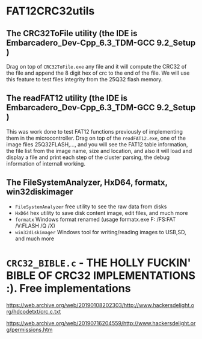 # FAT12CRC32utils


## The CRC32ToFile utility (the IDE is Embarcadero_Dev-Cpp_6.3_TDM-GCC 9.2_Setup )

Drag on top of `CRC32ToFile.exe` any file and it will compute the CRC32 of the file
and append the 8 digit hex of crc to the end of the file.
We will use this feature to test files integrity from the 25Q32 flash memory.


## The readFAT12 utility (the IDE is Embarcadero_Dev-Cpp_6.3_TDM-GCC 9.2_Setup )

This was work done to test FAT12 functions previously of implementing them in the 
microcontroller. 
Drag on top of the `readFAT12.exe`, one of the image files 25Q32FLASH,..., and you
will see the FAT12 table information, the file list from the image name, size and 
location, and also it will load and display a file and print each step of the cluster
parsing, the debug information of internall working.

## The FileSystemAnalyzer, HxD64, formatx, win32diskimager

- `FileSystemAnalyzer` free utility to see the raw data from disks
- `HxD64` hex utility to save disk content image, edit files, and much more
- `formatx` Windows format renamed (usage formatx.exe F: /FS:FAT /V:FLASH /Q /X)
- `win32diskimager` Windows tool for writing/reading images to USB,SD, and much more

# `CRC32_BIBLE.c` - THE HOLLY FUCKIN' BIBLE OF CRC32 IMPLEMENTATIONS :). Free implementations

https://web.archive.org/web/20190108202303/http://www.hackersdelight.org/hdcodetxt/crc.c.txt

https://web.archive.org/web/20190716204559/http://www.hackersdelight.org/permissions.htm
